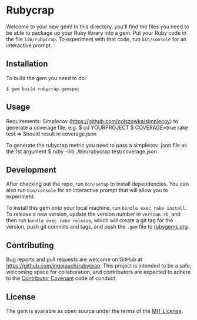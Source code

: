 # Rubycrap

Welcome to your new gem! In this directory, you'll find the files you need to be able to package up your Ruby library into a gem. Put your Ruby code in the file `lib/rubycrap`. To experiment with that code, run `bin/console` for an interactive prompt.


## Installation


To build the gem you need to do:

	$ gem build rubycrap.gemspec

## Usage

Requirements: Simplecov (https://github.com/colszowka/simplecov) to generate a coverage file.
e.g.
	$ cd YOURPROJECT
	$ COVERAGE=true rake test
	=> Should result in coverage.json

To generate the rubycrap metric you need to pass a simplecov .json file as the 1st argument
	$ ruby -Ilib ./bin/rubycrap test/coverage.json


## Development

After checking out the repo, run `bin/setup` to install dependencies. You can also run `bin/console` for an interactive prompt that will allow you to experiment.

To install this gem onto your local machine, run `bundle exec rake install`. To release a new version, update the version number in `version.rb`, and then run `bundle exec rake release`, which will create a git tag for the version, push git commits and tags, and push the `.gem` file to [rubygems.org](https://rubygems.org).

## Contributing

Bug reports and pull requests are welcome on GitHub at https://github.com/ingojauch/rubycrap. This project is intended to be a safe, welcoming space for collaboration, and contributors are expected to adhere to the [Contributor Covenant](contributor-covenant.org) code of conduct.


## License

The gem is available as open source under the terms of the [MIT License](http://opensource.org/licenses/MIT).